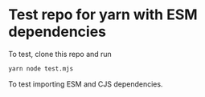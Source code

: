 # Test repo for yarn with ESM dependencies

To test, clone this repo and run

```bash
yarn node test.mjs
```

To test importing ESM and CJS dependencies.
